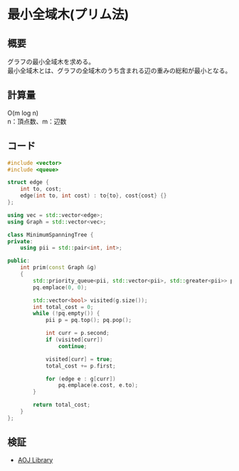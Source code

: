 # 最小全域木(プリム法)
## 概要
グラフの最小全域木を求める。  
最小全域木とは、グラフの全域木のうち含まれる辺の重みの総和が最小となる。

## 計算量
O(m log n)  
n：頂点数、m：辺数

## コード
```cpp
#include <vector>
#include <queue>

struct edge {
    int to, cost;
    edge(int to, int cost) : to{to}, cost{cost} {}
};

using vec = std::vector<edge>;
using Graph = std::vector<vec>;

class MinimumSpanningTree {
private:
    using pii = std::pair<int, int>;

public:
    int prim(const Graph &g)
    {
        std::priority_queue<pii, std::vector<pii>, std::greater<pii>> pq;
        pq.emplace(0, 0);

        std::vector<bool> visited(g.size());
        int total_cost = 0;
        while (!pq.empty()) {
            pii p = pq.top(); pq.pop();

            int curr = p.second;
            if (visited[curr])
                continue;

            visited[curr] = true;
            total_cost += p.first;

            for (edge e : g[curr])
                pq.emplace(e.cost, e.to);
        }

        return total_cost;
    }
};
```

## 検証
- [AOJ Library](https://onlinejudge.u-aizu.ac.jp/courses/library/5/GRL/all/GRL_2_A)
